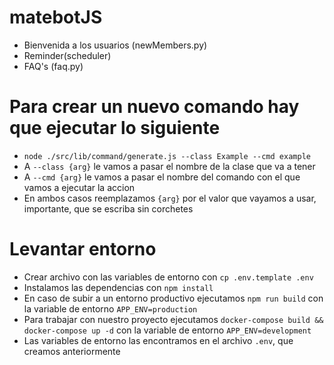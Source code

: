 # matebotJS

- Bienvenida a los usuarios (newMembers.py)
- Reminder(scheduler)
- FAQ's (faq.py)

# Para crear un nuevo comando hay que ejecutar lo siguiente
- `node ./src/lib/command/generate.js --class Example --cmd example`
- A `--class {arg}` le vamos a pasar el nombre de la clase que va a tener
- A `--cmd {arg}` le vamos a pasar el nombre del comando con el que vamos a ejecutar la accion
- En ambos casos reemplazamos `{arg}` por el valor que vayamos a usar, importante, que se escriba sin corchetes

# Levantar entorno
- Crear archivo con las variables de entorno con `cp .env.template .env`
- Instalamos las dependencias con `npm install`
- En caso de subir a un entorno productivo ejecutamos `npm run build` con la variable de entorno `APP_ENV=production`
- Para trabajar con nuestro proyecto ejecutamos `docker-compose build && docker-compose up -d` con la variable de entorno `APP_ENV=development`
- Las variables de entorno las encontramos en el archivo `.env`, que creamos anteriormente
